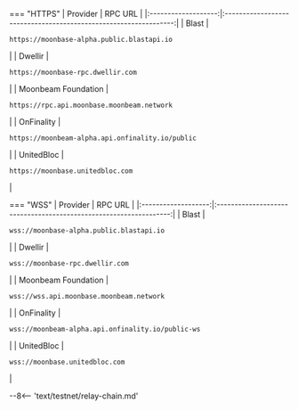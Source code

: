 === "HTTPS"
    |      Provider       |                             RPC URL                              |
    |:-------------------:|:----------------------------------------------------------------:|
    |        Blast        |    <pre>```https://moonbase-alpha.public.blastapi.io```</pre>    |
    |       Dwellir       |        <pre>```https://moonbase-rpc.dwellir.com```</pre>         |
    | Moonbeam Foundation |    <pre>```https://rpc.api.moonbase.moonbeam.network```</pre>    |
    |     OnFinality      | <pre>```https://moonbeam-alpha.api.onfinality.io/public```</pre> |
    |     UnitedBloc      |         <pre>```https://moonbase.unitedbloc.com```</pre>         |

=== "WSS"
    |      Provider       |                              RPC URL                              |
    |:-------------------:|:-----------------------------------------------------------------:|
    |        Blast        |     <pre>```wss://moonbase-alpha.public.blastapi.io```</pre>      |
    |       Dwellir       |          <pre>```wss://moonbase-rpc.dwellir.com```</pre>          |
    | Moonbeam Foundation |     <pre>```wss://wss.api.moonbase.moonbeam.network```</pre>      |
    |     OnFinality      | <pre>```wss://moonbeam-alpha.api.onfinality.io/public-ws```</pre> |
    |     UnitedBloc      |          <pre>```wss://moonbase.unitedbloc.com```</pre>           |

--8<-- 'text/testnet/relay-chain.md'